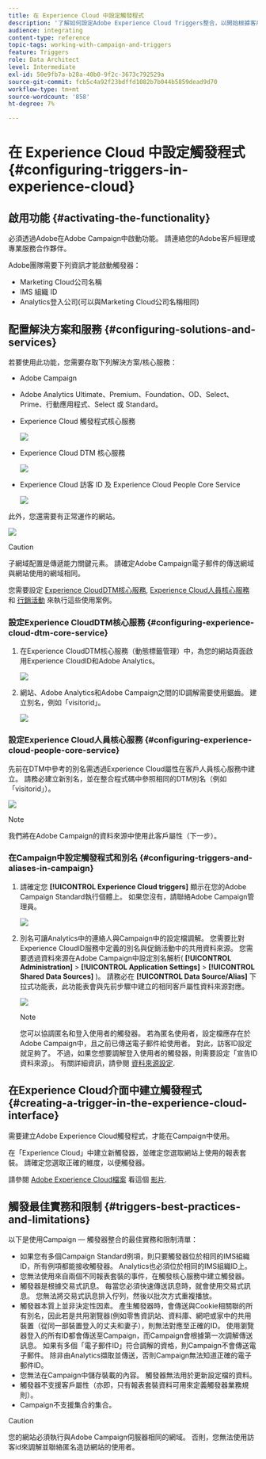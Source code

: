 ```yaml
---
title: 在 Experience Cloud 中設定觸發程式
description: '了解如何設定Adobe Experience Cloud Triggers整合，以開始根據客戶先前的行為將個人化傳遞傳送至客戶。 '
audience: integrating
content-type: reference
topic-tags: working-with-campaign-and-triggers
feature: Triggers
role: Data Architect
level: Intermediate
exl-id: 50e9fb7a-b28a-40b0-9f2c-3673c792529a
source-git-commit: fcb5c4a92f23bdffd1082b7b044b5859dead9d70
workflow-type: tm+mt
source-wordcount: '858'
ht-degree: 7%

---
```


# 在 Experience Cloud 中設定觸發程式{#configuring-triggers-in-experience-cloud}

## 啟用功能 {#activating-the-functionality}

必須透過Adobe在Adobe Campaign中啟動功能。 請連絡您的Adobe客戶經理或專業服務合作夥伴。

Adobe團隊需要下列資訊才能啟動觸發器：

* Marketing Cloud公司名稱
* IMS 組織 ID
* Analytics登入公司(可以與Marketing Cloud公司名稱相同)

## 配置解決方案和服務 {#configuring-solutions-and-services}

若要使用此功能，您需要存取下列解決方案/核心服務：

* Adobe Campaign
* Adobe Analytics Ultimate、Premium、Foundation、OD、Select、Prime、行動應用程式、Select 或 Standard。
* Experience Cloud 觸發程式核心服務

   ![](assets/trigger_uc_prereq_1.png)

* Experience Cloud DTM 核心服務

   ![](assets/trigger_uc_prereq_2.png)

* Experience Cloud 訪客 ID 及 Experience Cloud People Core Service

   ![](assets/trigger_uc_prereq_3.png)

此外，您還需要有正常運作的網站。

![](assets/trigger_uc_prereq_4.png)

>[!CAUTION]
>
>子網域配置是傳遞能力關鍵元素。 請確定Adobe Campaign電子郵件的傳送網域與網站使用的網域相同。

您需要設定 [Experience CloudDTM核心服務](#configuring-experience-cloud-dtm-core-service), [Experience Cloud人員核心服務](#configuring-experience-cloud-people-core-service) 和 [行銷活動](#configuring-triggers-and-aliases-in-campaign) 來執行這些使用案例。

### 設定Experience CloudDTM核心服務 {#configuring-experience-cloud-dtm-core-service}

1. 在Experience CloudDTM核心服務（動態標籤管理）中，為您的網站頁面啟用Experience CloudID和Adobe Analytics。

   ![](assets/trigger_uc_conf_1.png)

1. 網站、Adobe Analytics和Adobe Campaign之間的ID調解需要使用鋸齒。 建立別名，例如「visitorid」。

   ![](assets/trigger_uc_conf_2.png)

### 設定Experience Cloud人員核心服務 {#configuring-experience-cloud-people-core-service}

先前在DTM中參考的別名需透過Experience Cloud屬性在客戶人員核心服務中建立。 請務必建立新別名，並在整合程式碼中參照相同的DTM別名（例如「visitorid」）。

![](assets/trigger_uc_conf_3.png)

>[!NOTE]
>
>我們將在Adobe Campaign的資料來源中使用此客戶屬性（下一步）。

### 在Campaign中設定觸發程式和別名 {#configuring-triggers-and-aliases-in-campaign}

1. 請確定您 **[!UICONTROL Experience Cloud triggers]** 顯示在您的Adobe Campaign Standard執行個體上。 如果您沒有，請聯絡Adobe Campaign管理員。

   ![](assets/remarketing_1.png)

1. 別名可讓Analytics中的連絡人與Campaign中的設定檔調解。 您需要比對Experience CloudID服務中定義的別名與促銷活動中的共用資料來源。 您需要透過資料來源在Adobe Campaign中設定別名解析( **[!UICONTROL Administration]** > **[!UICONTROL Application Settings]** > **[!UICONTROL Shared Data Sources]** )。 請務必在 **[!UICONTROL Data Source/Alias]** 下拉式功能表，此功能表會與先前步驟中建立的相同客戶屬性資料來源對應。

   ![](assets/trigger_uc_conf_5.png)

   >[!NOTE]
   >
   >您可以協調匿名和登入使用者的觸發器。 若為匿名使用者，設定檔應存在於Adobe Campaign中，且之前已傳送電子郵件給使用者。 對此，訪客ID設定就足夠了。 不過，如果您想要調解登入使用者的觸發器，則需要設定「宣告ID資料來源」。 有關詳細資訊，請參閱 [資料來源設定](../../integrating/using/provisioning-and-configuring-integration-with-audience-manager-or-people-core-service.md#step-2--configure-the-data-sources).

## 在Experience Cloud介面中建立觸發程式 {#creating-a-trigger-in-the-experience-cloud-interface}

需要建立Adobe Experience Cloud觸發程式，才能在Campaign中使用。

在「Experience Cloud」中建立新觸發器，並確定您選取網站上使用的報表套裝。 請確定您選取正確的維度，以便觸發器。

請參閱 [Adobe Experience Cloud檔案](https://experienceleague.adobe.com/docs/core-services/interface/activation/triggers.html) 看這個 [影片](https://helpx.adobe.com/tw/marketing-cloud/how-to/email-marketing.html#step-two).

## 觸發最佳實務和限制 {#triggers-best-practices-and-limitations}

以下是使用Campaign — 觸發器整合的最佳實務和限制清單：

* 如果您有多個Campaign Standard例項，則只要觸發器位於相同的IMS組織ID，所有例項都能接收觸發器。 Analytics也必須位於相同的IMS組織ID上。
* 您無法使用來自兩個不同報表套裝的事件，在觸發核心服務中建立觸發器。
* 觸發器是根據交易式訊息。 每當您必須快速傳送訊息時，就會使用交易式訊息。 您無法將交易式訊息排入佇列，然後以批次方式重複播放。
* 觸發器本質上並非決定性因素。 產生觸發器時，會傳送與Cookie相關聯的所有別名，因此若是共用瀏覽器(例如零售資訊站、資料庫、網吧或家中的共用裝置（從同一部裝置登入的丈夫和妻子），則無法對應至正確的ID。 使用瀏覽器登入的所有ID都會傳送至Campaign，而Campaign會根據第一次調解傳送訊息。 如果有多個「電子郵件ID」符合調解的資格，則Campaign不會傳送電子郵件。 除非由Analytics擷取並傳送，否則Campaign無法知道正確的電子郵件ID。
* 您無法在Campaign中儲存裝載的內容。 觸發器無法用於更新設定檔的資料。
* 觸發器不支援客戶屬性（亦即，只有報表套裝資料可用來定義觸發器業務規則）。
* Campaign不支援集合的集合。

>[!CAUTION]
>
>您的網站必須執行與Adobe Campaign伺服器相同的網域。 否則，您無法使用訪客id來調解並聯絡匿名造訪網站的使用者。
